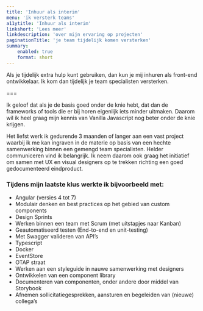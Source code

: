 ```yaml
---
title: 'Inhuur als interim'
menu: 'ik versterk teams'
a11ytitle: 'Inhuur als interim'
linkshort: 'Lees meer'
linkdescription: 'over mijn ervaring op projecten'
paginationTitle: 'je team tijdelijk komen versterken'
summary:
    enabled: true
    format: short
---
```


Als je tijdelijk extra hulp kunt gebruiken, dan kun je mij inhuren als front-end ontwikkelaar. Ik kom dan tijdelijk je team specialisten versterken.

===

Ik geloof dat als je de basis goed onder de knie hebt, dat dan de frameworks of tools die er bij horen eigenlijk iets minder uitmaken. Daarom wil ik heel graag mijn kennis van Vanilla Javascript nog beter onder de knie krijgen.

Het liefst werk ik gedurende 3 maanden of langer aan een vast project waarbij ik me kan ingraven in de materie op basis van een hechte samenwerking binnen een gemengd team specialisten. Helder communiceren vind ik belangrijk. Ik neem daarom ook graag het initiatief om samen met UX en visual designers op te trekken richting een goed gedocumenteerd eindproduct.

### Tijdens mijn laatste klus werkte ik bijvoorbeeld met:

- Angular (versies 4 tot 7)
- Modulair denken en best practices op het gebied van custom components
- Design Sprints
- Werken binnen een team met Scrum (met uitstapjes naar Kanban)
- Geautomatiseerd testen (End-to-end en unit-testing)
- Met Swagger valideren van API’s
- Typescript
- Docker
- EventStore
- OTAP straat
- Werken aan een styleguide in nauwe samenwerking met designers
- Ontwikkelen van een component library
- Documenteren van componenten, onder andere door middel van Storybook
- Afnemen sollicitatiegesprekken, aansturen en begeleiden van (nieuwe) collega’s
